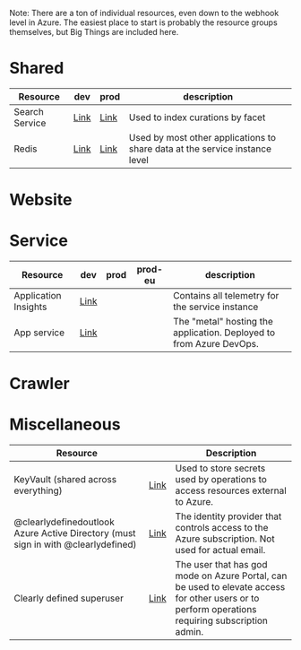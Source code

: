 Note: There are a ton of individual resources, even down to the webhook level in Azure. The easiest place to start is probably the resource groups themselves, but Big Things are included here.

# Shared

| Resource | dev | prod | description
| -- | -- | -- | --
| Search Service | [Link](https://portal.azure.com/#@clearlydefinedoutlook.onmicrosoft.com/resource/subscriptions/e05584a1-ed97-4676-aec9-d82ba4c36c93/resourceGroups/clearlydefined-dev/providers/Microsoft.Search/searchServices/clearlydefined-dev/overview) | [Link](https://portal.azure.com/#@clearlydefinedoutlook.onmicrosoft.com/resource/subscriptions/e05584a1-ed97-4676-aec9-d82ba4c36c93/resourceGroups/clearlydefined-prod/providers/Microsoft.Search/searchServices/clearlydefinedprod/overview) | Used to index curations by facet
| Redis | [Link](https://portal.azure.com/#@clearlydefinedoutlook.onmicrosoft.com/resource/subscriptions/e05584a1-ed97-4676-aec9-d82ba4c36c93/resourceGroups/clearlydefined-dev/providers/Microsoft.Cache/Redis/clearlydefined-dev/overview) | [Link](https://portal.azure.com/#@clearlydefinedoutlook.onmicrosoft.com/resource/subscriptions/e05584a1-ed97-4676-aec9-d82ba4c36c93/resourceGroups/clearlydefined-prod/providers/Microsoft.Cache/Redis/clearlydefined-prod/overview)| Used by most other applications to share data at the service instance level

# Website

# Service

| Resource | dev | prod | prod-eu | description
| -- | -- | -- | -- | --
| Application Insights | [Link](https://portal.azure.com/#@clearlydefinedoutlook.onmicrosoft.com/resource/subscriptions/e05584a1-ed97-4676-aec9-d82ba4c36c93/resourceGroups/clearlydefined-dev/providers/Microsoft.Search/searchServices/clearlydefined-dev/overview) | | | Contains all telemetry for the service instance
| App service | [Link](https://portal.azure.com/#@clearlydefinedoutlook.onmicrosoft.com/resource/subscriptions/e05584a1-ed97-4676-aec9-d82ba4c36c93/resourceGroups/clearlydefined-dev/providers/Microsoft.Cache/Redis/clearlydefined-dev/overview) | | | The "metal" hosting the application. Deployed to from Azure DevOps.

# Crawler


# Miscellaneous

| Resource |  | Description | 
| -- | -- | -- |
| KeyVault (shared across everything) | [Link](https://portal.azure.com/#@clearlydefinedoutlook.onmicrosoft.com/resource/subscriptions/e05584a1-ed97-4676-aec9-d82ba4c36c93/resourceGroups/clearlydefined-dev/providers/Microsoft.KeyVault/vaults/clearlydefined/secrets) | Used to store secrets used by operations to access resources external to Azure.
| @clearlydefinedoutlook Azure Active Directory (must sign in with @clearlydefined) | [Link](https://portal.azure.com/#blade/Microsoft_AAD_IAM/UsersManagementMenuBlade/AllUsers) | The identity provider that controls access to the Azure subscription. Not used for actual email.
| Clearly defined superuser | [Link](https://portal.azure.com/#blade/Microsoft_AAD_IAM/UserDetailsMenuBlade/Profile/userId/e520b2ff-7ae5-4a3f-9f7f-2183a8c068fa/adminUnitObjectId/) | The user that has god mode on Azure Portal, can be used to elevate access for other users or to perform operations requiring subscription admin.